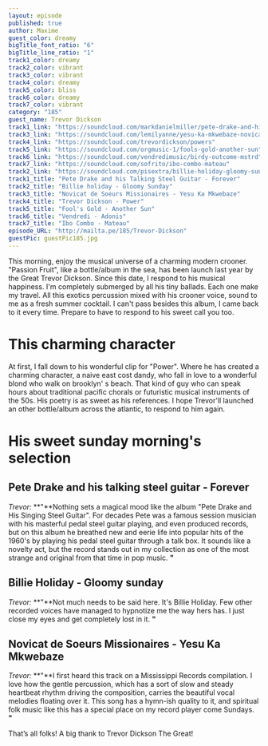 ```yaml
---
layout: episode
published: true
author: Maxime
guest_color: dreamy
bigTitle_font_ratio: "6"
bigTitle_line_ratio: "1"
track1_color: dreamy
track2_color: vibrant
track3_color: vibrant
track4_color: dreamy
track5_color: bliss
track6_color: dreamy
track7_color: vibrant
category: "185"
guest_name: Trevor Dickson
track1_link: "https://soundcloud.com/markdanielmiller/pete-drake-and-his-talking-steel-guitar-forever"
track3_link: "https://soundcloud.com/lemilyanne/yesu-ka-mkwebaze-novicat-de"
track4_link: "https://soundcloud.com/trevordickson/powers"
track5_link: "https://soundcloud.com/orgmusic-1/fools-gold-another-sun"
track6_link: "https://soundcloud.com/vendredimusic/birdy-outcome-mstrd"
track7_link: "https://soundcloud.com/sofrito/ibo-combo-mateau"
track2_link: "https://soundcloud.com/pisextra/billie-holiday-gloomy-sunday"
track1_title: "Pete Drake and his Talking Steel Guitar - Forever"
track2_title: "Billie holiday - Gloomy Sunday"
track3_title: "Novicat de Soeurs Missionaires - Yesu Ka Mkwebaze"
track4_title: "Trevor Dickson - Power"
track5_title: "Fool's Gold - Another Sun"
track6_title: "Vendredi - Adonis"
track7_title: "Ibo Combo - Mateau"
episode_URL: "http://mailta.pe/185/Trevor-Dickson"
guestPic: guestPic185.jpg
---
```


<p id="introduction">This morning, enjoy the musical universe of a charming modern crooner. "Passion Fruit", like a bottle/album in the sea, has been launch last year by the Great Trevor Dickson. Since this date, I respond to his musical happiness. I'm completely submerged by all his tiny ballads. Each one make my travel. All this exotics percussion mixed with his crooner voice, sound to me as a fresh summer cocktail. I can't pass besides this album, I came back to it every time. Prepare to have to respond to his sweet call you too. </p>
 
# This charming character


At first, I fall down to his wonderful clip for "Power". Where he has created a charming character, a naive east cost dandy, who fall in love to a wonderful blond who walk on brooklyn' s beach. That kind of guy who can speak hours about traditional pacific chorals or futuristic musical instruments of the 50s. His poetry is as sweet as his references. I hope Trevor'll launched an other bottle/album across the atlantic, to respond to him again. 
 
# His sweet sunday morning's selection


## Pete Drake and his talking steel guitar - Forever
_Trevor:_ **"**Nothing sets a magical mood like the album "Pete Drake and His Singing Steel Guitar". For decades Pete was a famous session musician with his masterful pedal steel guitar playing, and even produced records, but on this album he breathed new and eerie life into popular hits of the 1960's by playing his pedal steel guitar through a talk box. It sounds like a novelty act, but the record stands out in my collection as one of the most strange and original from that time in pop music. **"**
 
## Billie Holiday - Gloomy sunday
_Trevor:_ **"**Not much needs to be said here. It's Billie Holiday. Few other recorded voices have managed to hypnotize me the way hers has. I just close my eyes and get completely lost in it.
**"**
 
## Novicat de Soeurs Missionaires - Yesu Ka Mkwebaze
_Trevor:_ **"**I first heard this track on a Mississippi Records compilation. I love how the gentle percussion, which has a sort of slow and steady heartbeat rhythm driving the composition, carries the beautiful vocal melodies floating over it. This song has a hymn-ish quality to it, and spiritual folk music like this has a special place on my record player come Sundays. **"**
 
<p id="outroduction">
That’s all folks! A big thank to Trevor Dickson The Great! 
</p>